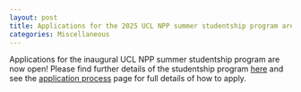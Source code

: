 ```yaml
---
layout: post
title: Applications for the 2025 UCL NPP summer studentship program are now open!
categories: Miscellaneous
---
```


Applications for the inaugural  UCL NPP summer studentship program are now open! Please find further details of the studentship program [here](https://ucl-npp-studentship.github.io/about/) and see the [application process](https://ucl-npp-studentship.github.io/apply/) page for full details of how to apply.
